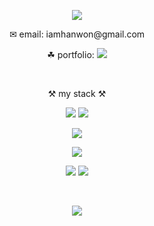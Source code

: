 <p align="center">
<img src="https://capsule-render.vercel.app/api?type=waving&color=FFB16C&height=200&section=header&text=vella-hub&fontSize=50&fontColor=fff&fontAlignY=37" />
</p>

<p align="center">✉︎ email: iamhanwon@gmail.com</p>
<p align="center">☘︎ portfolio:
  <a href="https://www.canva.com/design/DAFb2TJ2ASg/2hUvfDNk4qw7XL6QGuU0jQ/view?utm_content=DAFb2TJ2ASg&utm_campaign=designshare&utm_medium=link&utm_source=homepage_design_menu">
  <img src="https://img.shields.io/badge/Click%20Me-FA7600?style=flat-square&logoColor=white&link=https://www.canva.com/design/DAFb2TJ2ASg/2hUvfDNk4qw7XL6QGuU0jQ/view?utm_content=DAFb2TJ2ASg&utm_campaign=designshare&utm_medium=link&utm_source=homepage_design_menu"/>
  </a>
</p>

<br/>

<p align="center">⚒️ my stack ⚒️</p>
<p align="center">
  <img src="https://img.shields.io/badge/Java-007396?style=flat-square&logo=Java&logoColor=white"/>
  <img src="https://img.shields.io/badge/Spring-6DB33F?style=flat-square&logo=Spring&logoColor=white"/>
</p>  
<p align="center">
 <img src="https://img.shields.io/badge/Oracle-F80000?style=flat-square&logo=Oracle&logoColor=white"/>
</p>
<p align="center">
 <img src="https://img.shields.io/badge/JavaScript-F7DF1E?style=flat-square&logo=JavaScript&logoColor=black"/>
</p>
<p align="center">
 <img src="https://img.shields.io/badge/HTML5-E34F26?style=flat-square&logo=HTML5&logoColor=white"/>
 <img src="https://img.shields.io/badge/CSS3-1572B6?style=flat-square&logo=CSS3&logoColor=white"/>
</p>
<br/>

<p align="center">
<img src="https://capsule-render.vercel.app/api?section=footer&type=waving&color=FFB16C" />
</p>
